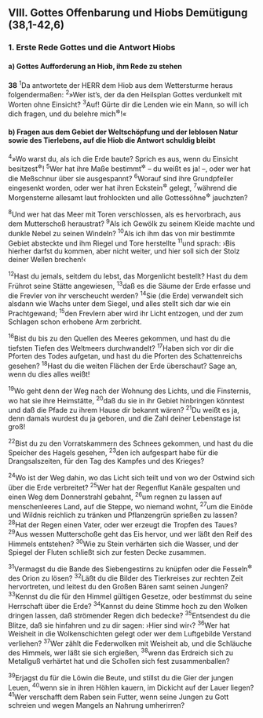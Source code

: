 ## VIII. Gottes Offenbarung und Hiobs Demütigung (38,1-42,6)

### 1. Erste Rede Gottes und die Antwort Hiobs

#### a) Gottes Aufforderung an Hiob, ihm Rede zu stehen

__38__
<sup>1</sup>Da antwortete der HERR dem Hiob aus dem Wettersturme heraus folgendermaßen:
<sup>2</sup>»Wer ist’s, der da den Heilsplan Gottes verdunkelt mit Worten ohne Einsicht?
<sup>3</sup>Auf! Gürte dir die Lenden wie ein Mann, so will ich dich fragen, und du belehre mich<sup title="oder: gib mir Bescheid">&#x2732;</sup>!«

#### b) Fragen aus dem Gebiet der Weltschöpfung und der leblosen Natur sowie des Tierlebens, auf die Hiob die Antwort schuldig bleibt

<sup>4</sup>»Wo warst du, als ich die Erde baute? Sprich es aus, wenn du Einsicht besitzest<sup title="oder: Bescheid weißt">&#x2732;</sup>!
<sup>5</sup>Wer hat ihre Maße bestimmt<sup title="oder: ihren Bauplan entworfen">&#x2732;</sup> – du weißt es ja! –, oder wer hat die Meßschnur über sie ausgespannt?
<sup>6</sup>Worauf sind ihre Grundpfeiler eingesenkt worden, oder wer hat ihren Eckstein<sup title="= Grundstein">&#x2732;</sup> gelegt,
<sup>7</sup>während die Morgensterne allesamt laut frohlockten und alle Gottessöhne<sup title="d.h. Engel">&#x2732;</sup> jauchzten?

<sup>8</sup>Und wer hat das Meer mit Toren verschlossen, als es hervorbrach, aus dem Mutterschoß heraustrat?
<sup>9</sup>Als ich Gewölk zu seinem Kleide machte und dunkle Nebel zu seinen Windeln?
<sup>10</sup>Als ich ihm das von mir bestimmte Gebiet absteckte und ihm Riegel und Tore herstellte
<sup>11</sup>und sprach: ›Bis hierher darfst du kommen, aber nicht weiter, und hier soll sich der Stolz deiner Wellen brechen!‹

<sup>12</sup>Hast du jemals, seitdem du lebst, das Morgenlicht bestellt? Hast du dem Frührot seine Stätte angewiesen,
<sup>13</sup>daß es die Säume der Erde erfasse und die Frevler von ihr verscheucht werden?
<sup>14</sup>Sie (die Erde) verwandelt sich alsdann wie Wachs unter dem Siegel, und alles stellt sich dar wie ein Prachtgewand;
<sup>15</sup>den Frevlern aber wird ihr Licht entzogen, und der zum Schlagen schon erhobene Arm zerbricht.

<sup>16</sup>Bist du bis zu den Quellen des Meeres gekommen, und hast du die tiefsten Tiefen des Weltmeers durchwandelt?
<sup>17</sup>Haben sich vor dir die Pforten des Todes aufgetan, und hast du die Pforten des Schattenreichs gesehen?
<sup>18</sup>Hast du die weiten Flächen der Erde überschaut? Sage an, wenn du dies alles weißt!

<sup>19</sup>Wo geht denn der Weg nach der Wohnung des Lichts, und die Finsternis, wo hat sie ihre Heimstätte,
<sup>20</sup>daß du sie in ihr Gebiet hinbringen könntest und daß die Pfade zu ihrem Hause dir bekannt wären?
<sup>21</sup>Du weißt es ja, denn damals wurdest du ja geboren, und die Zahl deiner Lebenstage ist groß!

<sup>22</sup>Bist du zu den Vorratskammern des Schnees gekommen, und hast du die Speicher des Hagels gesehen,
<sup>23</sup>den ich aufgespart habe für die Drangsalszeiten, für den Tag des Kampfes und des Krieges?

<sup>24</sup>Wo ist der Weg dahin, wo das Licht sich teilt und von wo der Ostwind sich über die Erde verbreitet?
<sup>25</sup>Wer hat der Regenflut Kanäle gespalten und einen Weg dem Donnerstrahl gebahnt,
<sup>26</sup>um regnen zu lassen auf menschenleeres Land, auf die Steppe, wo niemand wohnt,
<sup>27</sup>um die Einöde und Wildnis reichlich zu tränken und Pflanzengrün sprießen zu lassen?
<sup>28</sup>Hat der Regen einen Vater, oder wer erzeugt die Tropfen des Taues?
<sup>29</sup>Aus wessen Mutterschoße geht das Eis hervor, und wer läßt den Reif des Himmels entstehen?
<sup>30</sup>Wie zu Stein verhärten sich die Wasser, und der Spiegel der Fluten schließt sich zur festen Decke zusammen.

<sup>31</sup>Vermagst du die Bande des Siebengestirns zu knüpfen oder die Fesseln<sup title="oder: den Gürtel">&#x2732;</sup> des Orion zu lösen?
<sup>32</sup>Läßt du die Bilder des Tierkreises zur rechten Zeit hervortreten, und leitest du den Großen Bären samt seinen Jungen?
<sup>33</sup>Kennst du die für den Himmel gültigen Gesetze, oder bestimmst du seine Herrschaft über die Erde?
<sup>34</sup>Kannst du deine Stimme hoch zu den Wolken dringen lassen, daß strömender Regen dich bedecke?
<sup>35</sup>Entsendest du die Blitze, daß sie hinfahren und zu dir sagen: ›Hier sind wir‹?
<sup>36</sup>Wer hat Weisheit in die Wolkenschichten gelegt oder wer dem Luftgebilde Verstand verliehen?
<sup>37</sup>Wer zählt die Federwolken mit Weisheit ab, und die Schläuche des Himmels, wer läßt sie sich ergießen,
<sup>38</sup>wenn das Erdreich sich zu Metallguß verhärtet hat und die Schollen sich fest zusammenballen?

<sup>39</sup>Erjagst du für die Löwin die Beute, und stillst du die Gier der jungen Leuen,
<sup>40</sup>wenn sie in ihren Höhlen kauern, im Dickicht auf der Lauer liegen?
<sup>41</sup>Wer verschafft dem Raben sein Futter, wenn seine Jungen zu Gott schreien und wegen Mangels an Nahrung umherirren?